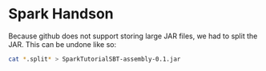 # Spark Handson

Because github does not support storing large JAR files, we had to split the
JAR.
This can be undone like so:

```bash
cat *.split* > SparkTutorialSBT-assembly-0.1.jar
```

